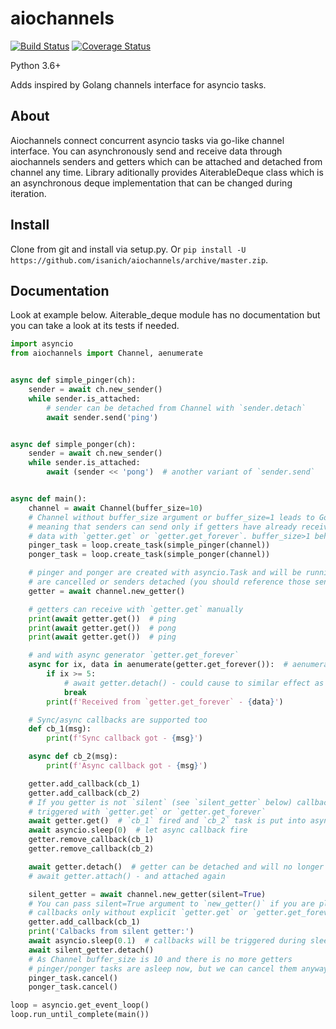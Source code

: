 # aiochannels
[![Build Status](https://travis-ci.org/isanich/aiochannels.svg?branch=master)](https://travis-ci.org/isanich/aiochannels)
[![Coverage Status](https://coveralls.io/repos/github/isanich/aiochannels/badge.svg?branch=master)](https://coveralls.io/github/isanich/aiochannels?branch=master)

Python 3.6+

Adds inspired by Golang channels interface for asyncio tasks.

## About
Aiochannels connect concurrent asyncio tasks via go-like channel interface.
You can asynchronously send and receive data through aiochannels senders and getters which can be attached and detached from channel any time.
Library aditionally provides AiterableDeque class which is an asynchronous deque implementation that can be changed during iteration.

## Install
Clone from git and install via setup.py.
Or `pip install -U https://github.com/isanich/aiochannels/archive/master.zip`.

## Documentation
Look at example below. Aiterable_deque module has no documentation but you can take a look at its tests if needed.

```python
import asyncio
from aiochannels import Channel, aenumerate


async def simple_pinger(ch):
    sender = await ch.new_sender()
    while sender.is_attached:
        # sender can be detached from Channel with `sender.detach`
        await sender.send('ping')


async def simple_ponger(ch):
    sender = await ch.new_sender()
    while sender.is_attached:
        await (sender << 'pong')  # another variant of `sender.send`


async def main():
    channel = await Channel(buffer_size=10)
    # Channel without buffer_size argument or buffer_size=1 leads to Go-like behavior
    # meaning that senders can send only if getters have already received previously sent
    # data with `getter.get` or `getter.get_forever`. buffer_size>1 behavior is also similar to Go.
    pinger_task = loop.create_task(simple_pinger(channel))
    ponger_task = loop.create_task(simple_ponger(channel))

    # pinger and ponger are created with asyncio.Task and will be running asynchronously until their tasks
    # are cancelled or senders detached (you should reference those senders elsewhere for this).
    getter = await channel.new_getter()

    # getters can receive with `getter.get` manually
    print(await getter.get())  # ping
    print(await getter.get())  # pong
    print(await getter.get())  # ping

    # and with async generator `getter.get_forever`
    async for ix, data in aenumerate(getter.get_forever()):  # aenumerate is async `enumerate` analogue
        if ix >= 5:
            # await getter.detach() - could cause to similar effect as `break`, but getter will no longer receive
            break
        print(f'Received from `getter.get_forever` - {data}')

    # Sync/async callbacks are supported too
    def cb_1(msg):
        print(f'Sync callback got - {msg}')

    async def cb_2(msg):
        print(f'Async callback got - {msg}')

    getter.add_callback(cb_1)
    getter.add_callback(cb_2)
    # If you getter is not `silent` (see `silent_getter` below) callbacks should be
    # triggered with `getter.get` or `getter.get_forever`
    await getter.get()  # `cb_1` fired and `cb_2` task is put into asyncio loop
    await asyncio.sleep(0)  # let async callback fire
    getter.remove_callback(cb_1)
    getter.remove_callback(cb_2)

    await getter.detach()  # getter can be detached and will no longer receive
    # await getter.attach() - and attached again

    silent_getter = await channel.new_getter(silent=True)
    # You can pass silent=True argument to `new_getter()` if you are planning to use this getter with
    # callbacks only without explicit `getter.get` or `getter.get_forever`).
    getter.add_callback(cb_1)
    print('Calbacks from silent getter:')
    await asyncio.sleep(0.1)  # callbacks will be triggered during sleep
    await silent_getter.detach()
    # As Channel buffer_size is 10 and there is no more getters
    # pinger/ponger tasks are asleep now, but we can cancel them anyway.
    pinger_task.cancel()
    ponger_task.cancel()

loop = asyncio.get_event_loop()
loop.run_until_complete(main())
```
